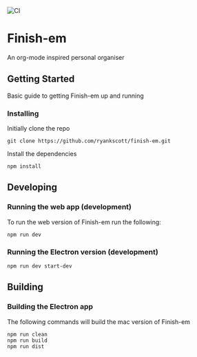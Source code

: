 ![CI](https://github.com/ryankscott/finish-em/workflows/CI/badge.svg)

# Finish-em

An org-mode inspired personal organiser

## Getting Started

Basic guide to getting Finish-em up and running

### Installing

Initially clone the repo

```
git clone https://github.com/ryankscott/finish-em.git
```

Install the dependencies

```
npm install
```

## Developing

### Running the web app (development)

To run the web version of Finish-em run the following:

```
npm run dev
```

### Running the Electron version (development)

```
npm run dev start-dev
```

## Building

### Building the Electron app

The following commands will build the mac version of Finish-em

```
npm run clean
npm run build
npm run dist
```
